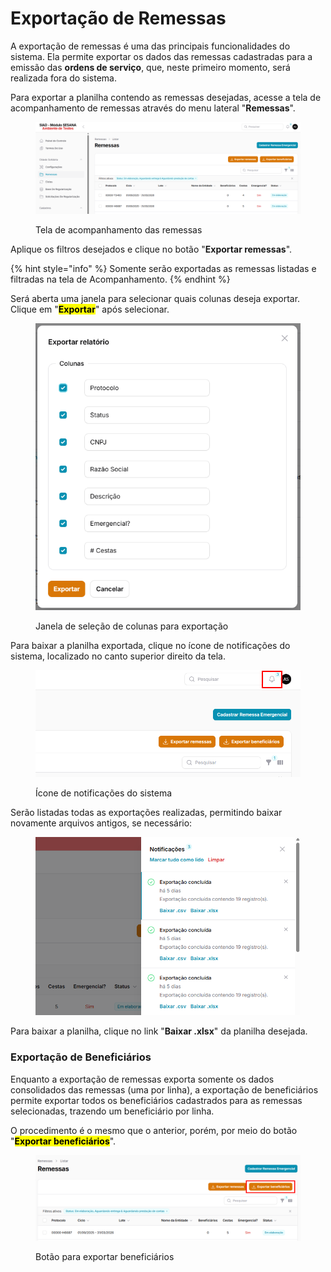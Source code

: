 # Exportação de Remessas

A exportação de remessas é uma das principais funcionalidades do sistema. Ela permite exportar os dados das remessas cadastradas para a emissão das **ordens de serviço**, que, neste primeiro momento, será realizada fora do sistema.

Para exportar a planilha contendo as remessas desejadas, acesse a tela de acompanhamento de remessas através do menu lateral "**Remessas**".

<figure><img src="../../.gitbook/assets/image.png" alt=""><figcaption><p>Tela de acompanhamento das remessas</p></figcaption></figure>

Aplique os filtros desejados e clique no botão "**Exportar remessas**".

{% hint style="info" %}
Somente serão exportadas as remessas listadas e filtradas na tela de Acompanhamento.
{% endhint %}

Será aberta uma janela para selecionar quais colunas deseja exportar. Clique em "<mark style="background-color:$warning;">**Exportar**</mark>" após selecionar.

<figure><img src="../../.gitbook/assets/image (10).png" alt=""><figcaption><p>Janela de seleção de colunas para exportação</p></figcaption></figure>

Para baixar a planilha exportada, clique no ícone de notificações do sistema, localizado no canto superior direito da tela.

<figure><img src="../../.gitbook/assets/image (11).png" alt=""><figcaption><p>Ícone de notificações do sistema</p></figcaption></figure>

Serão listadas todas as exportações realizadas, permitindo baixar novamente arquivos antigos, se necessário:

<figure><img src="../../.gitbook/assets/image (12).png" alt=""><figcaption></figcaption></figure>

Para baixar a planilha, clique no link "**Baixar .xlsx**" da planilha desejada.

### Exportação de Beneficiários

Enquanto a exportação de remessas exporta somente os dados consolidados das remessas (uma por linha), a exportação de beneficiários permite exportar todos os beneficiários cadastrados para as remessas selecionadas, trazendo um beneficiário por linha.

O procedimento é o mesmo que o anterior, porém, por meio do botão "<mark style="background-color:$warning;">**Exportar beneficiários**</mark>".

<figure><img src="../../.gitbook/assets/image (13).png" alt=""><figcaption><p>Botão para exportar beneficiários</p></figcaption></figure>
